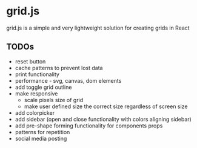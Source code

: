 # grid.js

grid.js is a simple and very lightweight solution for creating grids in React

## TODOs

- reset button
- cache patterns to prevent lost data
- print functionality
- performance - svg, canvas, dom elements
- add toggle grid outline
- make responsive
  - scale pixels size of grid
  - make user defined size the correct size regardless of screen size
- add colorpicker
- add sidebar (open and close functionality with colors aligning sidebar)
- add pre-shape forming functionality for components props
- patterns for repetition
- social media posting
